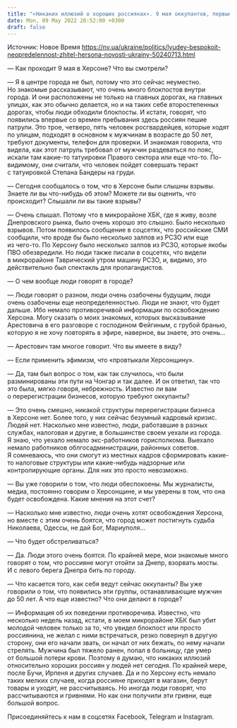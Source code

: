 ```yaml
---
title: "«Никаких иллюзий о хороших россиянах». 9 мая оккупантов, первые пешие патрули росгвардейцев и ситуация в городе — интервью с жителем Херсона"
date: Mon, 09 May 2022 20:52:00 +0300
draft: false
---
```

Источник: Новое Время https://nv.ua/ukraine/politics/lyudey-bespokoit-neopredelennost-zhitel-hersona-novosti-ukrainy-50240713.html


— Как проходит 9 мая в Херсоне? Что вы смотрели?

— Я в центре города не был, потому что это сейчас неуместно. Но знакомые рассказывают, что очень много блокпостов внутри города. И они расположены не только на главных дорогах, на главных улицах, как это обычно делается, но и на таких себе второстепенных дорогах, чтобы люди обходили блокпосты. И кстати, говорят, что появились впервые со времен пребывания здесь россиян пешие патрули. Это трое, четверо, пять человек росгвардейцев, которые ходят по улицам, подходят в основном к мужчинам в возрасте до 50 лет, требуют документы, телефон для проверки. И знакомая говорила, что видела, как этот патруль требовал от мужчин раздеваться по пояс, искали там какие-то татуировки Правого сектора или еще что-то. По-видимому, они считали, что человек пойдет совершать теракт с татуировкой Степана Бандеры на груди.

— Сегодня сообщалось о том, что в Херсоне были слышны взрывы. Знаете ли вы что-нибудь об этом? Можете ли вы оценить, что происходит? Слышали ли вы такие взрывы?

— Очень слышал. Потому что в микрорайоне ХБК, где я живу, возле Днепровского рынка, было очень хорошо это слышно. Было несколько взрывов. Потом появилось сообщение в соцсетях, что российские СМИ сообщили, что вроде бы было несколько залпов из РСЗО или еще из чего-то. По Херсону было несколько залпов из РСЗО, которые якобы ПВО обезвредили. Но люди также писали в соцсетях, что видели в микрорайоне Таврический утром машину РСЗО, и, видимо, это действительно был спектакль для пропагандистов.

— О чем вообще люди говорят в городе?

— Люди говорят о разном, люди очень озабочены будущим, люди очень озабочены еще неопределенностью. Люди не знают, что будет дальше. Ибо немало противоречивой информации по освобождению Херсона. Могу сказать о моих знакомых, которых высказывание Арестовича в его разговоре с господином Фейгиным, с грубой бранью, которую я не хочу повторять в эфире, наверное, вы знаете, это очень…

— Арестович там многое говорит. Что вы имеете в виду?

— Если применить эфимизм, что «провтыкали Херсонщину».

— Да, там был вопрос о том, как так случилось, что были разминированы эти пути на Чонгар и так далее. И он ответил, так что это была, мягко говоря, небрежность. Известно ли вам о перерегистрации бизнесов, которую требуют оккупанты?

— Это очень смешно, никакой структуры перерегистрации бизнеса в Херсоне нет. Более того, у них сейчас безумный кадровый кризис. Людей нет. Насколько мне известно, люди, работавшие в разных службах, налоговая и другие, в большинстве своем уехали из города. Я знаю, что уехало немало экс-работников горисполкома. Выехало немало работников облгосадминистрации, районных советов. Я сомневаюсь, что они смогут из местных кадров сформировать какие-то налоговые структуры или какие-нибудь надзорные или контролирующие органы. Для них это просто невозможно.

— Вы уже говорили о том, что люди обеспокоены. Мы журналисты, медиа, постоянно говорим о Херсонщине, и мы уверены в том, что она будет освобождена. Какие мнения на этот счет?

— Насколько мне известно, люди очень хотят освобождения Херсона, но вместе с этим очень боятся, что город может постигнуть судьба Николаева, Одессы, не дай Бог, Мариуполя…

— Что будет обстреливаться?

— Да. Люди этого очень боятся. По крайней мере, мои знакомые много говорят о том, что россияне могут отойти за Днепр, взорвать мосты. И с левого берега Днепра бить по городу.

— Что касается того, как себя ведут сейчас оккупанты? Вы уже говорили о том, что появились эти группы, останавливающие мужчин до 50 лет. А что еще известно? Что они делают в городе?

— Информация об их поведении противоречива. Известно, что несколько недель назад, кстати, в моем микрорайоне ХБК был убит молодой человек только за то, что увидел блокпост или просто россиянина, не желал с ними встречаться, резко повернул в другую сторону, они его начали звать, он начал от них бежать, по нему начали стрелять. Мужчина был тяжело ранен, попал в больницу, где умер от большой потери крови. Поэтому я думаю, что никаких иллюзий относительно хороших россиян у людей нет сегодня. По крайней мере, после Бучи, Ирпеня и других случаев. Да и по Херсону есть немало таких мелких случаев, когда россияне приходят в магазин, берут товары и уходят, не рассчитываясь. Но иногда люди говорят, что рассчитываются и гривнями. Но как они получили эти гривни, еще большой вопрос.

Присоединяйтесь к нам в соцсетях Facebook, Telegram и Instagram.
